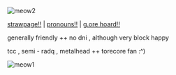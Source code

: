 ![meow2](https://github.com/user-attachments/assets/652e8042-ff2b-4475-850c-39768c1bb9f3)



[strawpage!!](https://watchppldie.straw.page)  |  [pronouns!!](https://pronouns.cc/@slashatsasha)  |  [g.ore hoard!!](https://rentry.co/goretoys)

generally friendly  ++  no dni  ,  although very block happy

tcc  ,  semi - radq  ,  metalhead ++ torecore fan :^)

![meow1](https://github.com/user-attachments/assets/e9576f35-bfa4-474e-af5d-47a9b3585b6b)
